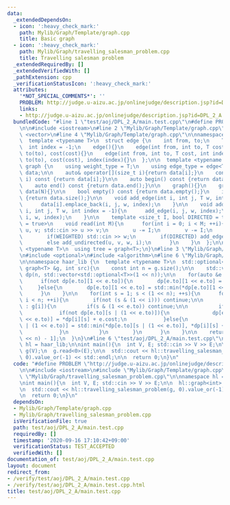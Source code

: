 ```yaml
---
data:
  _extendedDependsOn:
  - icon: ':heavy_check_mark:'
    path: Mylib/Graph/Template/graph.cpp
    title: Basic graph
  - icon: ':heavy_check_mark:'
    path: Mylib/Graph/travelling_salesman_problem.cpp
    title: Travelling salesman problem
  _extendedRequiredBy: []
  _extendedVerifiedWith: []
  _pathExtension: cpp
  _verificationStatusIcon: ':heavy_check_mark:'
  attributes:
    '*NOT_SPECIAL_COMMENTS*': ''
    PROBLEM: http://judge.u-aizu.ac.jp/onlinejudge/description.jsp?id=DPL_2_A
    links:
    - http://judge.u-aizu.ac.jp/onlinejudge/description.jsp?id=DPL_2_A
  bundledCode: "#line 1 \"test/aoj/DPL_2_A/main.test.cpp\"\n#define PROBLEM \"http://judge.u-aizu.ac.jp/onlinejudge/description.jsp?id=DPL_2_A\"\
    \n\n#include <iostream>\n#line 2 \"Mylib/Graph/Template/graph.cpp\"\n#include\
    \ <vector>\n#line 4 \"Mylib/Graph/Template/graph.cpp\"\n\nnamespace haar_lib {\n\
    \  template <typename T>\n  struct edge {\n    int from, to;\n    T cost;\n  \
    \  int index = -1;\n    edge(){}\n    edge(int from, int to, T cost): from(from),\
    \ to(to), cost(cost){}\n    edge(int from, int to, T cost, int index): from(from),\
    \ to(to), cost(cost), index(index){}\n  };\n\n  template <typename T>\n  struct\
    \ graph {\n    using weight_type = T;\n    using edge_type = edge<T>;\n\n    std::vector<std::vector<edge<T>>>\
    \ data;\n\n    auto& operator[](size_t i){return data[i];}\n    const auto& operator[](size_t\
    \ i) const {return data[i];}\n\n    auto begin() const {return data.begin();}\n\
    \    auto end() const {return data.end();}\n\n    graph(){}\n    graph(int N):\
    \ data(N){}\n\n    bool empty() const {return data.empty();}\n    int size() const\
    \ {return data.size();}\n\n    void add_edge(int i, int j, T w, int index = -1){\n\
    \      data[i].emplace_back(i, j, w, index);\n    }\n\n    void add_undirected(int\
    \ i, int j, T w, int index = -1){\n      add_edge(i, j, w, index);\n      add_edge(j,\
    \ i, w, index);\n    }\n\n    template <size_t I, bool DIRECTED = true, bool WEIGHTED\
    \ = true>\n    void read(int M){\n      for(int i = 0; i < M; ++i){\n        int\
    \ u, v; std::cin >> u >> v;\n        u -= I;\n        v -= I;\n        T w = 1;\n\
    \        if(WEIGHTED) std::cin >> w;\n        if(DIRECTED) add_edge(u, v, w, i);\n\
    \        else add_undirected(u, v, w, i);\n      }\n    }\n  };\n\n  template\
    \ <typename T>\n  using tree = graph<T>;\n}\n#line 3 \"Mylib/Graph/travelling_salesman_problem.cpp\"\
    \n#include <optional>\n#include <algorithm>\n#line 6 \"Mylib/Graph/travelling_salesman_problem.cpp\"\
    \n\nnamespace haar_lib {\n  template <typename T>\n  std::optional<T> travelling_salesman_problem(const\
    \ graph<T> &g, int src){\n    const int n = g.size();\n\n    std::vector<std::vector<std::optional<T>>>\
    \ dp(n, std::vector<std::optional<T>>(1 << n));\n\n    for(auto &e : g[src]){\n\
    \      if(not dp[e.to][1 << e.to]){\n        dp[e.to][1 << e.to] = e.cost;\n \
    \     }else{\n        dp[e.to][1 << e.to] = std::min(*dp[e.to][1 << e.to], e.cost);\n\
    \      }\n    }\n\n    for(int s = 1; s < (1 << n); ++s){\n      for(int i = 0;\
    \ i < n; ++i){\n        if(not (s & (1 << i))) continue;\n\n        for(auto &e\
    \ : g[i]){\n          if(s & (1 << e.to)) continue;\n\n          if(dp[i][s]){\n\
    \            if(not dp[e.to][s | (1 << e.to)]){\n              dp[e.to][s | (1\
    \ << e.to)] = *dp[i][s] + e.cost;\n            }else{\n              dp[e.to][s\
    \ | (1 << e.to)] = std::min(*dp[e.to][s | (1 << e.to)], *dp[i][s] + e.cost);\n\
    \            }\n          }\n        }\n      }\n    }\n\n    return dp[src][(1\
    \ << n) - 1];\n  }\n}\n#line 6 \"test/aoj/DPL_2_A/main.test.cpp\"\n\nnamespace\
    \ hl = haar_lib;\n\nint main(){\n  int V, E; std::cin >> V >> E;\n\n  hl::graph<int>\
    \ g(V);\n  g.read<0>(E);\n\n  std::cout << hl::travelling_salesman_problem(g,\
    \ 0).value_or(-1) << std::endl;\n\n  return 0;\n}\n"
  code: "#define PROBLEM \"http://judge.u-aizu.ac.jp/onlinejudge/description.jsp?id=DPL_2_A\"\
    \n\n#include <iostream>\n#include \"Mylib/Graph/Template/graph.cpp\"\n#include\
    \ \"Mylib/Graph/travelling_salesman_problem.cpp\"\n\nnamespace hl = haar_lib;\n\
    \nint main(){\n  int V, E; std::cin >> V >> E;\n\n  hl::graph<int> g(V);\n  g.read<0>(E);\n\
    \n  std::cout << hl::travelling_salesman_problem(g, 0).value_or(-1) << std::endl;\n\
    \n  return 0;\n}\n"
  dependsOn:
  - Mylib/Graph/Template/graph.cpp
  - Mylib/Graph/travelling_salesman_problem.cpp
  isVerificationFile: true
  path: test/aoj/DPL_2_A/main.test.cpp
  requiredBy: []
  timestamp: '2020-09-16 17:10:42+09:00'
  verificationStatus: TEST_ACCEPTED
  verifiedWith: []
documentation_of: test/aoj/DPL_2_A/main.test.cpp
layout: document
redirect_from:
- /verify/test/aoj/DPL_2_A/main.test.cpp
- /verify/test/aoj/DPL_2_A/main.test.cpp.html
title: test/aoj/DPL_2_A/main.test.cpp
---
```

